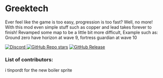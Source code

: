 # Greektech
Ever feel like the game is too easy, progression is too fast? Well, no more! With this mod even simple stuff such as copper and lead takes forever to finish!
Revamped some map to be a little bit more difficult, Example such as: Ground zero have horizon at wave 9, fortress guardian at wave 10

[![Discord](https://img.shields.io/discord/1262382199999692903?style=for-the-badge&logo=discord&logoColor=a&label=Discord&labelColor=808080&color=ffd37f)
](https://discord.gg/GKdb9vmH) 
[![GitHub Repo stars](https://img.shields.io/github/stars/Spore-Biometh-team/SandMod?style=for-the-badge&logo=github&logoColor=a&labelColor=808080&color=ffd37f)](https://github.com/Spore-Biometh-team/SandMod/stargazers) 
[![GitHub Release](https://img.shields.io/github/v/release/Spore-Biometh-team/SandMod?include_prereleases&style=for-the-badge&logo=github&logoColor=a&labelColor=808080&color=ffd37f)](https://github.com/Spore-Biometh-team/SandMod/releases) 

### List of contributors:
i tinpordt for the new boiler sprite
